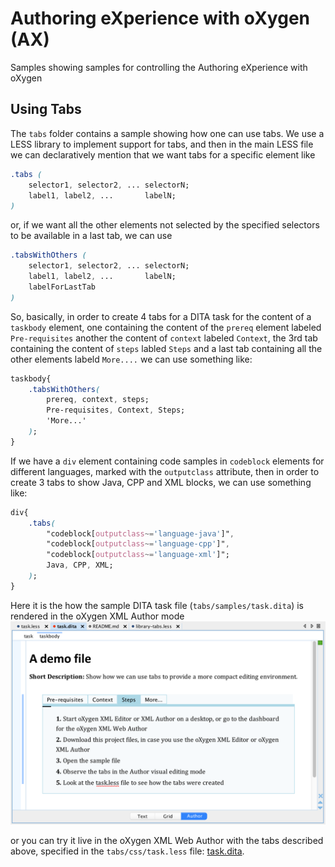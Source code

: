 # Authoring eXperience with oXygen (AX)

Samples showing samples for controlling the Authoring eXperience with oXygen

## Using Tabs

The `tabs` folder contains a sample showing how one can use tabs.
We use a LESS library to implement support for tabs, and then in the main
LESS file we can declaratively mention that we want tabs for a specific element
like

```css
.tabs (
    selector1, selector2, ... selectorN;
    label1, label2, ...       labelN;    
)
```

or, if we want all the other elements not selected by the specified selectors to be
available in a last tab, we can use 

```css
.tabsWithOthers (
    selector1, selector2, ... selectorN;
    label1, label2, ...       labelN;
    labelForLastTab    
)
```

So, basically, in order to create 4 tabs for a DITA task for the content of 
a `taskbody` element, one containing the content of the `prereq` element 
labeled `Pre-requisites` another the content of `context` labeled `Context`,
the 3rd tab containing the content of `steps` labled `Steps` and a last tab 
containing all the other elements labeld `More....` we can use something like:


```css
taskbody{
    .tabsWithOthers(
        prereq, context, steps;
        Pre-requisites, Context, Steps;
        'More...'
    );
}
```

If we have a `div` element containing code samples in `codeblock` elements for 
different languages, marked with the `outputclass` attribute, then in order to
create 3 tabs to show Java, CPP and XML blocks, we can use something like:


```css
div{
    .tabs(
        "codeblock[outputclass~='language-java']", 
        "codeblock[outputclass~='language-cpp']", 
        "codeblock[outputclass~='language-xml']";
        Java, CPP, XML;
    );
}
```

Here it is the how the sample DITA task file (`tabs/samples/task.dita`) is rendered 
in the oXygen XML Author mode
![tabs/sample/task.png](tabs/sample/task.png)


or you can try it live in the oXygen XML Web Author with the tabs described above, specified in the 
`tabs/css/task.less` file:
[task.dita](https://www.oxygenxml.com/webapp-demo-aws/app/oxygen.html?url=github%3A%2F%2FgetFileContent%2Foxygenxml%2Fax%2Fmaster%2Ftabs%2Fsample%2Ftask.dita).

